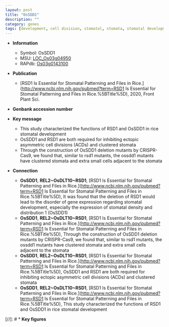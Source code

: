 ```yaml
---
layout: post
title: "OsSDD1"
description: ""
category: genes
tags: [development, cell division, stomatal, stomata, stomatal development]
---
```


* **Information**  
    + Symbol: OsSDD1  
    + MSU: [LOC_Os03g04950](http://rice.uga.edu/cgi-bin/ORF_infopage.cgi?orf=LOC_Os03g04950)  
    + RAPdb: [Os03g0143100](http://rapdb.dna.affrc.go.jp/viewer/gbrowse_details/irgsp1?name=Os03g0143100)  

* **Publication**  
    + [RSD1 Is Essential for Stomatal Patterning and Files in Rice.](http://www.ncbi.nlm.nih.gov/pubmed?term=RSD1 Is Essential for Stomatal Patterning and Files in Rice.%5BTitle%5D), 2020, Front Plant Sci.

* **Genbank accession number**  

* **Key message**  
    + This study characterized the functions of RSD1 and OsSDD1 in rice stomatal development
    + OsSDD1 and RSD1 are both required for inhibiting ectopic asymmetric cell divisions (ACDs) and clustered stomata
    + Through the construction of OsSDD1 deletion mutants by CRISPR-Cas9, we found that, similar to rsd1 mutants, the ossdd1 mutants have clustered stomata and extra small cells adjacent to the stomata

* **Connection**  
    + __OsSDD1__, __REL2~OsDLT10~RSD1__, [RSD1 Is Essential for Stomatal Patterning and Files in Rice.](http://www.ncbi.nlm.nih.gov/pubmed?term=RSD1 Is Essential for Stomatal Patterning and Files in Rice.%5BTitle%5D),  It was found that the deletion of RSD1 would lead to the disorder of gene expression regarding stomatal development, especially the expression of stomatal density and distribution 1 (OsSDD1)
    + __OsSDD1__, __REL2~OsDLT10~RSD1__, [RSD1 Is Essential for Stomatal Patterning and Files in Rice.](http://www.ncbi.nlm.nih.gov/pubmed?term=RSD1 Is Essential for Stomatal Patterning and Files in Rice.%5BTitle%5D),  Through the construction of OsSDD1 deletion mutants by CRISPR-Cas9, we found that, similar to rsd1 mutants, the ossdd1 mutants have clustered stomata and extra small cells adjacent to the stomata
    + __OsSDD1__, __REL2~OsDLT10~RSD1__, [RSD1 Is Essential for Stomatal Patterning and Files in Rice.](http://www.ncbi.nlm.nih.gov/pubmed?term=RSD1 Is Essential for Stomatal Patterning and Files in Rice.%5BTitle%5D),  OsSDD1 and RSD1 are both required for inhibiting ectopic asymmetric cell divisions (ACDs) and clustered stomata
    + __OsSDD1__, __REL2~OsDLT10~RSD1__, [RSD1 Is Essential for Stomatal Patterning and Files in Rice.](http://www.ncbi.nlm.nih.gov/pubmed?term=RSD1 Is Essential for Stomatal Patterning and Files in Rice.%5BTitle%5D),  This study characterized the functions of RSD1 and OsSDD1 in rice stomatal development

[//]: # * **Key figures**  


